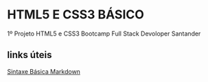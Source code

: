 # HTML5 E CSS3 BÁSICO
1º Projeto HTML5 e CSS3 Bootcamp Full Stack Devoloper Santander
## links úteis
[Sintaxe Básica Markdown](https://www.markdownguide.org/)

